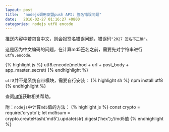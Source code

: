 ```yaml
---
layout: post
title:  "nodejs调用友盟push API: 签名错误问题"
date:   2016-02-27 01:16:27 +0800
categories: nodejs utf8 encode
---
```

推送内容中若包含中文，则会报签名错误问题，错误码`"2027 签名不正确"`。

这是因为中文编码的问题，在计算md5签名之前，需要先对字符串进行`utf8.encode`.

{% highlight js %}
utf8.encode(method + url + post_body + app_master_secret)
{% endhighlight %}

`utf8`并不是系统自带模块，需要自行安装：
{% highlight sh %}
npm install utf8
{% endhighlight %}

查阅[utf8][utf8-gh]获取相关帮助。

附：`nodejs`中计算`md5`值的方法：
{% highlight js %}
const crypto = require('crypto');
let md5sum = crypto.createHash('md5').update(str).digest('hex');//md5值
{% endhighlight %}

[utf8-gh]: https://github.com/mathiasbynens/utf8.js
